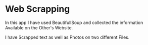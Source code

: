  # Web Scrapping

In this app I have used BeautifullSoup and collected the information Available on the Other's Website.

I have Scrapped text as well as Photos on two different Files.
